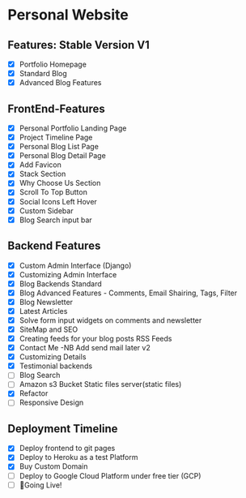 # Personal Website

## Features: Stable Version V1

* [x] Portfolio Homepage
* [x] Standard Blog
* [x] Advanced Blog Features

## FrontEnd-Features

* [x] Personal Portfolio Landing Page
* [x] Project Timeline Page
* [x] Personal Blog List Page
* [x] Personal Blog Detail Page
* [x] Add Favicon
* [x] Stack Section
* [x] Why Choose Us Section
* [x] Scroll To Top Button
* [x] Social Icons Left Hover
* [x] Custom Sidebar
* [x] Blog Search input bar

## Backend Features

* [x] Custom Admin Interface (Django)
* [x] Customizing Admin Interface
* [x] Blog Backends Standard
* [x] Blog Advanced Features - Comments, Email Shairing, Tags, Filter
* [x] Blog Newsletter
* [x] Latest Articles
* [x] Solve form input widgets on comments and newsletter
* [x] SiteMap and SEO
* [x] Creating feeds for your blog posts RSS Feeds
* [x] Contact Me -NB Add send mail later v2
* [x] Customizing Details
* [x] Testimonial backends
* [ ] Blog Search
* [ ] Amazon s3 Bucket Static files server(static files)
* [x] Refactor
* [ ] Responsive Design

## Deployment Timeline

* [x] Deploy frontend to git pages
* [x] Deploy to Heroku as a test Platform
* [x] Buy Custom Domain
* [ ] Deploy to Google Cloud Platform under free tier (GCP)
* [ ] 🚀Going Live!
